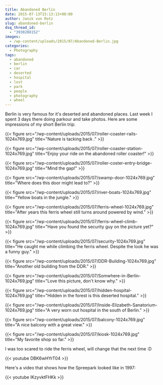 ```yaml
---
title: Abandoned Berlin
date: 2015-07-13T15:13:13+00:00
author: Janik von Rotz
slug: abandoned-berlin
dsq_thread_id:
  - "3930288152"
images:
  - /wp-content/uploads/2015/07/Abandoned-Berlin.jpg
categories:
  - Photography
tags:
  - abandoned
  - berlin
  - car
  - deserted
  - hospital
  - lost
  - park
  - people
  - photography
  - wheel
---
```

Berlin is very famous for it's deserted and abandoned places. Last week I spent 3 days there doing parkour and take photos. Here are some impressions of my short Berlin trip:

{{< figure src="/wp-content/uploads/2015/07/roller-coaster-rails-1024x769.jpg" title="Nature is tacking back ." >}}
<!--more-->
{{< figure src="/wp-content/uploads/2015/07/roller-coaster-station-1024x769.jpg" title="Enjoy your ride on the abandoned roller coaster!" >}}

{{< figure src="/wp-content/uploads/2015/07/roller-coster-entry-bridge-1024x769.jpg" title="Mind the gap!" >}}

{{< figure src="/wp-content/uploads/2015/07/swamp-door-1024x769.jpg" title="Where does this door might lead to?" >}}

{{< figure src="/wp-content/uploads/2015/07/river-boats-1024x769.jpg" title="Yellow boats in the jungle." >}}

{{< figure src="/wp-content/uploads/2015/07/ferris-wheel-1024x769.jpg" title="After years this ferris wheel still turns around powered by wind." >}}

{{< figure src="/wp-content/uploads/2015/07/ferris-wheel-climb-1024x769.jpg" title="Have you found the security guy on the picture yet?" >}}

{{< figure src="/wp-content/uploads/2015/07/security-1024x769.jpg" title="He caught me while climbing the ferris wheel. Despite the look he was a funny guy." >}}

{{< figure src="/wp-content/uploads/2015/07/DDR-Building-1024x769.jpg" title="Another old building from the DDR." >}}

{{< figure src="/wp-content/uploads/2015/07/Somwhere-in-Berlin-1024x769.jpg" title="Love this picture, don't know why." >}}

{{< figure src="/wp-content/uploads/2015/07/hidden-hospital-1024x769.jpg" title="Hidden in the forest is this deserted hospital." >}}

{{< figure src="/wp-content/uploads/2015/07/Inside-Elizabeth-Sanatorium-1024x769.jpg" title="A very worn out hospital in the south of Berlin." >}}

{{< figure src="/wp-content/uploads/2015/07/balcony-1024x769.jpg" title="A nice balcony with a great view." >}}

{{< figure src="/wp-content/uploads/2015/07/kiosk-1024x769.jpg" title="My favorite shop so far." >}}

I was too scared to ride the ferris wheel, will change that the next time :D

{{< youtube DBK6wHYrT04 >}}

Here's a video that shows how the Spreepark looked like in 1997:

{{< youtube IKzyvktFHKk >}}